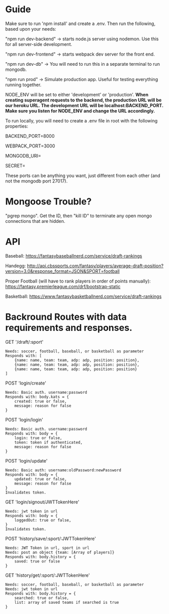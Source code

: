 # Guide

Make sure to run 'npm install' and create a .env. Then run the following, based upon your needs: 

"npm run dev-backend"     -> starts node.js server using nodemon. Use this for all server-side development.

"npm run dev-frontend"    -> starts webpack dev server for the front end. 

"npm run dev-db"          -> You will need to run this in a separate terminal to run mongodb.

"npm run prod"            -> Simulate production app. Useful for testing everything running together.

NODE_ENV will be set to either 'development' or 'production'. **When creating superagent requests to the backend, the production URL will be our heroku URL. The development URL will be localhost:BACKEND_PORT. Make sure you listen for NODE_ENV and change the URL accordingly.**

To run locally, you will need to create a .env file in root with the following properties:

BACKEND_PORT=8000

WEBPACK_PORT=3000

MONGODB_URI=

SECRET= 

These ports can be anything you want, just different from each other (and not the mongodb port 27017).

# Mongoose Trouble?

"pgrep mongo". Get the ID, then "kill ID" to terminate any open mongo connections that are hidden. 

# API

Baseball: https://fantasybaseballnerd.com/service/draft-rankings

Handegg: http://api.cbssports.com/fantasy/players/average-draft-position?version=3.0&response_format=JSON&SPORT=football

Proper Football (will have to rank players in order of points manually): https://fantasy.premierleague.com/drf/bootstrap-static

Basketball: https://www.fantasybasketballnerd.com/service/draft-rankings


# Backround Routes with data requirements and responses.

GET '/draft/:sport'
```
Needs: soccer, football, baseball, or basketball as parameter
Responds with: [
    {name: name, team: team, adp: adp, position: position},
    {name: name, team: team, adp: adp, position: position},
    {name: name, team: team, adp: adp, position: position}
]
```

POST 'login/create'
```
Needs: Basic auth. username:password
Responds with: body.kats = {
    created: true or false,
    message: reason for false
}
```

POST 'login/login'
```
Needs: Basic auth. username:password
Responds with: body = {
    login: true or false,
    token: token if authenticated,
    message: reason for false
}
```

POST 'login/update'
```
Needs: Basic auth: username:oldPassword:newPassword
Responds with: body = {
    updated: true or false,
    message: reason for false
}
Invalidates token.
```

GET 'login/signout/JWTTokenHere'
```
Needs: jwt token in url
Responds with: body = {
    loggedOut: true or false,
}
Invalidates token.
```

POST 'history/save/:sport/:JWTTokenHere'
```
Needs: JWT Token in url, sport in url
Needs: post an object {team: [Array of players]}
Responds with: body.history = {
    saved: true or false
}
```

GET 'history/get/:sport/:JWTTokenHere'
```
Needs: soccer, football, baseball, or basketball as parameter
Needs: jwt token in url
Responds with: body.history = {
    searched: true or false,
    list: array of saved teams if searched is true
}
```
